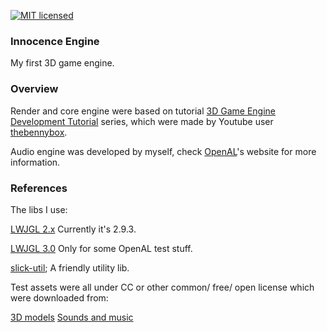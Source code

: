 [![MIT licensed][1]][2]

[1]: https://img.shields.io/badge/license-MIT-blue.svg
[2]: LICENSE.md

### Innocence Engine

My first 3D game engine.

### Overview

Render and core engine were based on tutorial [3D Game Engine Development Tutorial](https://www.youtube.com/playlist?list=PLEETnX-uPtBXP_B2yupUKlflXBznWIlL5) series, which were made by Youtube user [thebennybox](https://www.youtube.com/user/thebennybox).

Audio engine was developed by myself, check [OpenAL](https://openal.org)'s website for more information.


### References

The libs I use:

[LWJGL 2.x](http://legacy.lwjgl.org/)
Currently it's 2.9.3.

[LWJGL 3.0](https://www.lwjgl.org) 
Only for some OpenAL test stuff.

[slick-util](http://slick.ninjacave.com/slick-util);
A friendly utility lib.


Test assets were all under CC or other common/ free/ open license which were downloaded from:

[3D models]( https://thefree3dmodels.com)
[Sounds and music](https://musopen.org)




